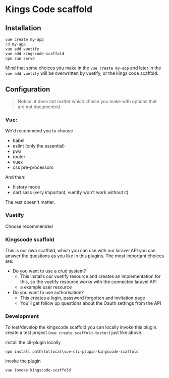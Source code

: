 # Kings Code  scaffold

## Installation

```bash
vue create my-app
cd my-app
vue add vuetify
vue add kingscode-scaffold
npm run serve
```

Mind that some choices you make in the `vue create my-app` and 
later in the `vue add vuetify` will be overwritten by vuetify, or the kings code scaffold.


## Configuration

> Notice: it does not matter which choice you make with options that are not documented.


### Vue:
We'd recommend you to choose
- babel
- eslint (only the essential)
- pwa
- router
- vuex
- css pre-processors

And then:

- history mode
- dart sass (very important, vuetify won't work without it)

The rest doesn't matter.

### Vuetify
Choose recommended

### Kingscode scaffold
This is our own scaffold, which you can use with our laravel API you can answer the questions
as you like in this plugins. The most important choices are:

- Do you want to use a crud system?
    - This installs our vuetify resource and creates an implementation for this, so the vuetify
    resource works with the connected laravel API
    - a example user resource
- Do you want to use authorisation?
    - This creates a login, password forgotten and invitation page
    - You'll get follow up questions about the Oauth settings from the API

### Development
To test/develop the kingscode scaffold you can locally invoke this plugin.
create a test project (`vue create scaffold-tester`) just like above.

install the cli-plugin locally

`npm install path\to\local\vue-cli-plugin-kingscode-scaffold`

invoke the plugin

`vue invoke kingscode-scaffold`
